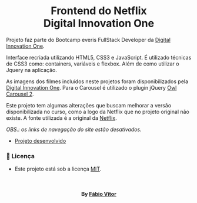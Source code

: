 


<!--About session-->
<h1 align="center">Frontend do Netflix<br>Digital Innovation One</h1>

Projeto faz parte do Bootcamp everis FullStack Developer da [Digital Innovation One](https://digitalinnovation.one/).

Interface recriada utilizando HTML5, CSS3 e JavaScript. É utilizado técnicas de CSS3 como: containers, variáveis e flexbox. Além de como utilizar o Jquery na aplicação.

As imagens dos filmes incluídos neste projetos foram disponibilizados pela [Digital Innovation One](https://digitalinnovation.one/). Para o Carousel é utilizado o plugin jQuery [Owl Carousel 2](https://owlcarousel2.github.io/OwlCarousel2/).

Este projeto tem algumas alterações que buscam melhorar a versão disponibilizada no curso, como a logo da Netflix que no projeto original não existe. A fonte utilizada é a original da [Netflix](https://assets.nflxext.com/ffe/siteui/fonts/netflix-sans/v3/NetflixSans_W_Md.woff2).

<i>OBS.: os links de navegação do site estão desativados.</i>

- [Projeto desenvolvido](https://clonenetflix-psi.vercel.app/)



<!--License session-->
<h3>📝 Licença</h3>

- Este projeto está sob a licença [MIT](./LICENSE).


<!--Bottom session-->
<br><h4 align=center>By <a target="_blank" href="https://fvitor7.github.io" >Fábio Vitor</a></h4>
